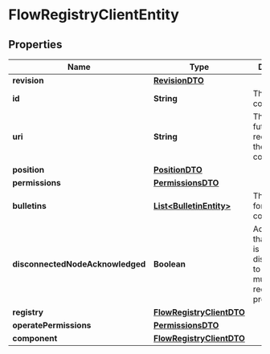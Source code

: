 # FlowRegistryClientEntity

## Properties
Name | Type | Description | Notes
------------ | ------------- | ------------- | -------------
**revision** | [**RevisionDTO**](RevisionDTO.md) |  |  [optional]
**id** | **String** | The id of the component. |  [optional]
**uri** | **String** | The URI for futures requests to the component. |  [optional]
**position** | [**PositionDTO**](PositionDTO.md) |  |  [optional]
**permissions** | [**PermissionsDTO**](PermissionsDTO.md) |  |  [optional]
**bulletins** | [**List&lt;BulletinEntity&gt;**](BulletinEntity.md) | The bulletins for this component. |  [optional]
**disconnectedNodeAcknowledged** | **Boolean** | Acknowledges that this node is disconnected to allow for mutable requests to proceed. |  [optional]
**registry** | [**FlowRegistryClientDTO**](FlowRegistryClientDTO.md) |  |  [optional]
**operatePermissions** | [**PermissionsDTO**](PermissionsDTO.md) |  |  [optional]
**component** | [**FlowRegistryClientDTO**](FlowRegistryClientDTO.md) |  |  [optional]
